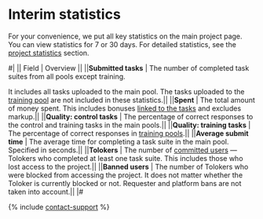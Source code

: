 # Interim statistics

For your convenience, we put all key statistics on the main project page. You can view statistics for 7 or 30 days. For detailed statistics, see the [project statistics](project-statistic.md) section.

#|
|| Field | Overview ||
||**Submitted tasks** | The number of completed task suites from all pools except training.

It includes all tasks uploaded to the main pool. The tasks uploaded to the [training pool](train.md) are not included in these statistics.||
||**Spent** | The total amount of money spent. This includes bonuses [linked to the tasks](bonus.md#bonus-task) and excludes markup.||
||**Quality: control tasks** | The percentage of correct responses to the control and training tasks in the main pools.||
||**Quality: training tasks** | The percentage of correct responses in [training pools](train.md).||
||**Average submit time** | The average time for completing a task suite in the main pool. Specified in seconds.||
||**Tolokers** | The number of [committed users](project-statistic.md#submitted-in-pool) — Tolokers who completed at least one task suite. This includes those who lost access to the project.||
||**Banned users** | The number of Tolokers who were blocked from accessing the project. It does not matter whether the Toloker is currently blocked or not. Requester and platform bans are not taken into account.||
|#

{% include [contact-support](../_includes/contact-support.md) %}